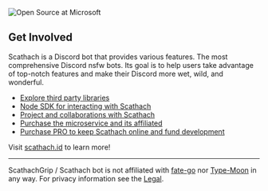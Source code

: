 ![Open Source at Microsoft](https://cdn.discordapp.com/attachments/1046495201176334467/1062920007216021525/sca-gh.jpg) 

## Get Involved

Scathach is a Discord bot that provides various features. The most comprehensive Discord nsfw bots. Its goal is to help users take advantage of top-notch features and make their Discord more wet, wild, and wonderful.  

* [Explore third party libraries](https://pypi.org/user/sinkaroid/)
* [Node SDK for interacting with Scathach](https://sinkaroid.github.io/scathach-api/)
* [Project and collaborations with Scathach](https://scathach.id/partners)
* [Purchase the microservice and its affiliated](https://www.patreon.com/checkout/scathach_bot/7767699)
* [Purchase PRO to keep Scathach online and fund development](https://scathach.id/pro)

Visit [scathach.id](https://scathach.id/) to learn more!

----

ScathachGrip / Scathach bot is not affiliated with [fate-go](https://fate-go.us/) nor [Type-Moon](https://typemoon.fandom.com/) in any way. For privacy information see the [Legal](https://scathach.id/legal).
